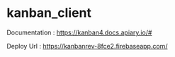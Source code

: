 # kanban_client

Documentation : https://kanban4.docs.apiary.io/#

Deploy Url : https://kanbanrev-8fce2.firebaseapp.com/
